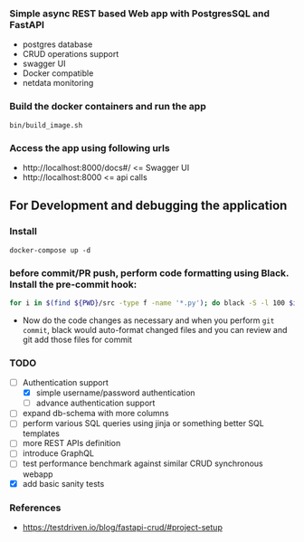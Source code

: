 ### Simple async REST based Web app with PostgresSQL and FastAPI 

- postgres database
- CRUD operations support
- swagger UI
- Docker compatible
- netdata monitoring

### Build the docker containers and run the app
```
bin/build_image.sh
```

### Access the app using following urls
- http://localhost:8000/docs#/ <= Swagger UI
- http://localhost:8000  <= api calls

## For Development and debugging the application

### Install
```
docker-compose up -d
```

### before commit/PR push, perform code formatting using Black. Install the pre-commit hook:
```.bash
for i in $(find ${PWD}/src -type f -name '*.py'); do black -S -l 100 $i; done
```
- Now do the code changes as necessary and when you perform `git commit`, black would auto-format changed files and you can review and git add those files for commit

### TODO
- [ ] Authentication support
    - [x] simple username/password authentication
    - [ ] advance authentication support
- [ ] expand db-schema with more columns
- [ ] perform various SQL queries using jinja or something better SQL templates
- [ ] more REST APIs definition
- [ ] introduce GraphQL
- [ ] test performance benchmark against similar CRUD synchronous webapp
- [x] add basic sanity tests

### References
- https://testdriven.io/blog/fastapi-crud/#project-setup
